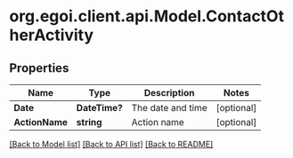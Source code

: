 # org.egoi.client.api.Model.ContactOtherActivity
## Properties

Name | Type | Description | Notes
------------ | ------------- | ------------- | -------------
**Date** | **DateTime?** | The date and time | [optional] 
**ActionName** | **string** | Action name | [optional] 

[[Back to Model list]](../README.md#documentation-for-models) [[Back to API list]](../README.md#documentation-for-api-endpoints) [[Back to README]](../README.md)

